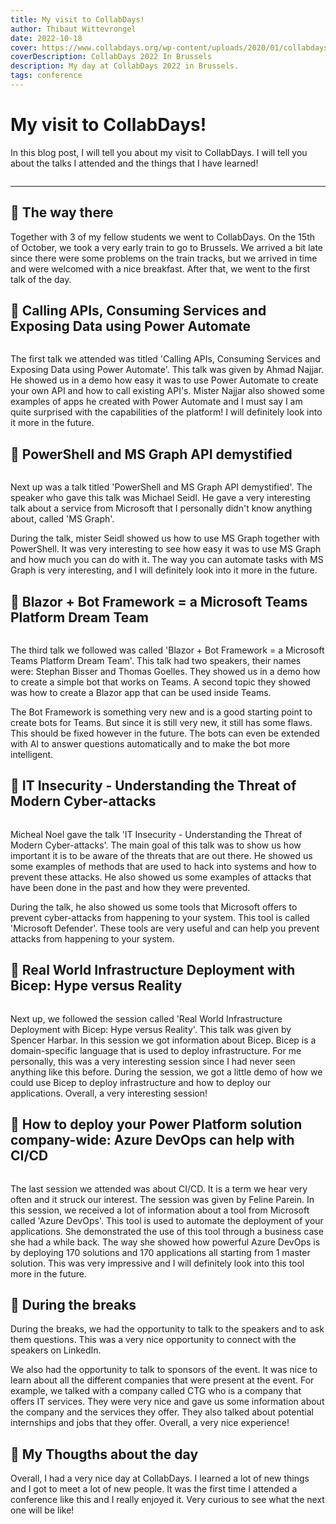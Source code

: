 ```yaml
---
title: My visit to CollabDays!
author: Thibaut Wittevrongel
date: 2022-10-18
cover: https://www.collabdays.org/wp-content/uploads/2020/01/collabdays-web.png
coverDescription: CollabDays 2022 In Brussels
description: My day at CollabDays 2022 in Brussels.
tags: conference
---
```


<script>
    import Image from '$lib/components/Image.svelte';
</script>

# My visit to CollabDays!

In this blog post, I will tell you about my visit to CollabDays. I will tell you about the talks I attended and the things that I have learned!

<Image imgUrl="https://res.cloudinary.com/tesell/image/upload/c_scale,q_auto:good,w_1270/v1672451771/blog/FfFr0guXEAAiHEM_gndeqy.webp" altText="CollabDays 2022 In Brussels" size="large" />

<hr />

## 🚂 The way there

Together with 3 of my fellow students we went to CollabDays. On the 15th of October, we took a very early train to go to Brussels. We arrived a bit late since there were some problems on the train tracks, but we arrived in time and were welcomed with a nice breakfast. After that, we went to the first talk of the day.

## 📝 Calling APIs, Consuming Services and Exposing Data using Power Automate

<Image imgUrl="/images/collabdaysFirstSession.jpeg" altText="Ahmad Najjar starting the session" size="small" />

The first talk we attended was titled 'Calling APIs, Consuming Services and Exposing Data using Power Automate'. This talk was given by Ahmad Najjar. He showed us in a demo how easy it was to use Power Automate to create your own API and how to call existing API's. Mister Najjar also showed some examples of apps he created with Power Automate and I must say I am quite surprised with the capabilities of the platform! I will definitely look into it more in the future.

## 📝 PowerShell and MS Graph API demystified

<Image imgUrl="https://media.discordapp.net/attachments/1027665764439838734/1030899882149564426/20221015_104626.jpg?width=914&height=1219" altText="Michael Seidl teaching us about MS Graph API" size="small" />

Next up was a talk titled 'PowerShell and MS Graph API demystified'. The speaker who gave this talk was Michael Seidl. He gave a very interesting talk about a service from Microsoft that I personally didn't know anything about, called 'MS Graph'.

During the talk, mister Seidl showed us how to use MS Graph together with PowerShell. It was very interesting to see how easy it was to use MS Graph and how much you can do with it. The way you can automate tasks with MS Graph is very interesting, and I will definitely look into it more in the future.

## 📝 Blazor + Bot Framework = a Microsoft Teams Platform Dream Team

<Image imgUrl="https://pbs.twimg.com/media/FfGiwbCXkAIvxvZ?format=jpg&name=large" altText="Stephan Bisser and Thomas Goelles giving us a demo about the Bot Framework" size="large" />

The third talk we followed was called 'Blazor + Bot Framework = a Microsoft Teams Platform Dream Team'. This talk had two speakers, their names were: Stephan Bisser and Thomas Goelles. They showed us in a demo how to create a simple bot that works on Teams. A second topic they showed was how to create a Blazor app that can be used inside Teams.

The Bot Framework is something very new and is a good starting point to create bots for Teams. But since it is still very new, it still has some flaws. This should be fixed however in the future. The bots can even be extended with AI to answer questions automatically and to make the bot more intelligent.

## 📝 IT Insecurity - Understanding the Threat of Modern Cyber-attacks

<Image imgUrl="https://pbs.twimg.com/media/FfG_pCNXgAE_ump?format=jpg&name=large" altText="Michael Noel teaching us about modern security techniques" size="large" />

Micheal Noel gave the talk 'IT Insecurity - Understanding the Threat of Modern Cyber-attacks'. The main goal of this talk was to show us how important it is to be aware of the threats that are out there. He showed us some examples of methods that are used to hack into systems and how to prevent these attacks. He also showed us some examples of attacks that have been done in the past and how they were prevented.

During the talk, he also showed us some tools that Microsoft offers to prevent cyber-attacks from happening to your system. This tool is called 'Microsoft Defender'. These tools are very useful and can help you prevent attacks from happening to your system.

## 📝 Real World Infrastructure Deployment with Bicep: Hype versus Reality

<Image imgUrl="https://pbs.twimg.com/media/FcS4E_KXoAEt1Q1?format=jpg&name=large" altText="Spencer Harbar giving us a session about Bicep" size="medium" />

Next up, we followed the session called 'Real World Infrastructure Deployment with Bicep: Hype versus Reality'. This talk was given by Spencer Harbar. In this session we got information about Bicep. Bicep is a domain-specific language that is used to deploy infrastructure. For me personally, this was a very interesting session since I had never seen anything like this before. During the session, we got a little demo of how we could use Bicep to deploy infrastructure and how to deploy our applications. Overall, a very interesting session!

## 📝 How to deploy your Power Platform solution company-wide: Azure DevOps can help with CI/CD

<Image imgUrl="https://pbs.twimg.com/media/FfHfcQ0WIAE7MKZ?format=jpg&name=large" altText="Feline Parein
giving us a talk about Azure DevOps" size="medium" />

The last session we attended was about CI/CD. It is a term we hear very often and it struck our interest. The session was given by Feline Parein. In this session, we received a lot of information about a tool from Microsoft called 'Azure DevOps'. This tool is used to automate the deployment of your applications. She demonstrated the use of this tool through a business case she had a while back. The way she showed how powerful Azure DevOps is by deploying 170 solutions and 170 applications all starting from 1 master solution. This was very impressive and I will definitely look into this tool more in the future.

## 📝 During the breaks

During the breaks, we had the opportunity to talk to the speakers and to ask them questions. This was a very nice opportunity to connect with the speakers on LinkedIn.

We also had the opportunity to talk to sponsors of the event. It was nice to learn about all the different companies that were present at the event. For example, we talked with a company called CTG who is a company that offers IT services. They were very nice and gave us some information about the company and the services they offer. They also talked about potential internships and jobs that they offer. Overall, a very nice experience!

## 🤔 My Thougths about the day

Overall, I had a very nice day at CollabDays. I learned a lot of new things and I got to meet a lot of new people. It was the first time I attended a conference like this and I really enjoyed it. Very curious to see what the next one will be like!